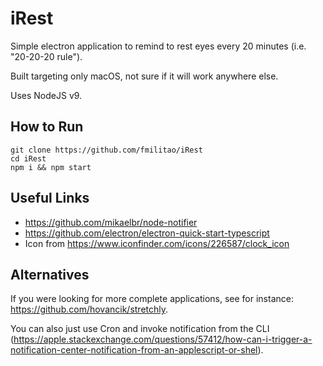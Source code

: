 # iRest

Simple electron application to remind to rest eyes every 20 minutes (i.e. "20-20-20 rule").

Built targeting only macOS, not sure if it will work anywhere else.

Uses NodeJS v9.

## How to Run

```
git clone https://github.com/fmilitao/iRest
cd iRest
npm i && npm start
```

## Useful Links

 * https://github.com/mikaelbr/node-notifier
 * https://github.com/electron/electron-quick-start-typescript
 * Icon from https://www.iconfinder.com/icons/226587/clock_icon

## Alternatives

If you were looking for more complete applications, see for instance: https://github.com/hovancik/stretchly.

You can also just use Cron and invoke notification from the CLI (https://apple.stackexchange.com/questions/57412/how-can-i-trigger-a-notification-center-notification-from-an-applescript-or-shel).
